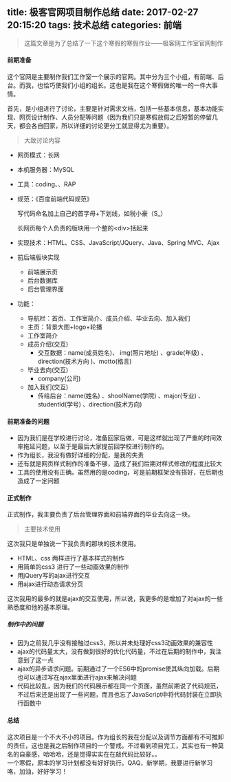 title: 极客官网项目制作总结
date: 2017-02-27 20:15:20
tags: 技术总结
categories: 前端
---
> 这篇文章是为了总结了一下这个寒假的寒假作业——极客网工作室官网制作   

<!-- more -->
#### 前期准备
这个官网是主要制作我们工作室一个展示的官网。其中分为三个小组，有前端、后台。而我，也恰巧使我们小组的组长。这也是我在这个寒假做的唯一的一件大事情。  

首先，是小组进行了讨论，主要是针对需求文档，包括一些基本信息，基本功能实现、网页设计制作、人员分配等问题（因为我们只是寒假放假之后短暂的停留几天，都会各自回家，所以详细的讨论更分工就显得尤为重要）。  

>大致讨论内容

- 网页模式：长网 

- 本机服务器：MySQL

- 工具：coding、、RAP

- 规范：《百度前端代码规范》

  写代码命名加上自己的首字母+下划线，如税小豪（S_）

  长网页每个人负责的版块用一个整的\<div>括起来

- 实现技术：HTML、CSS、JavaScript/JQuery、Java、Spring MVC、Ajax

- 前后端版块实现
  - 前端展示页
  - 后台数据库
  - 后台管理界面

- 功能：
  - 导航栏：首页、工作室简介、成员介绍、毕业去向、加入我们
  - 主页：背景大图+logo+轮播
  - 工作室简介
  - 成员介绍(交互)
      - 交互数据：name(成员姓名)、 img(照片地址) 、grade(年级) 、direction(技术方向 )、motto(格言) 
  - 毕业去向(交互)
      - company(公司)
  - 加入我们(交互)
      - 传给后台：name(姓名) 、shoolName(学院) 、major(专业) 、studentId(学号) 、direction(技术方向)  
    
#### 前期准备的问题  
- 因为我们是在学校进行讨论，准备回家后做，可是这样就出现了严重的时间效率拖延问题，以至于是最后大家提前回学校进行制作的。
- 作为组长，我没有做好详细的分配，是我的失责  
- 还有就是网页样式制作的准备不够，造成了我们后期对样式修改的程度比较大
- 工具的使用没有正确。虽然用的是coding，可是前期框架没有搭好，在后期也造成了一定问题

#### 正式制作  
正式制作，我主要负责了后台管理界面和前端界面的毕业去向这一块。  

>主要技术使用  

这次我只是单独说一下我负责的那块的技术使用。  
- HTML、css 两样进行了基本样式的制作
- 用简单的css3 进行了一些动画效果的制作
- 用jQuery写的ajax进行交互
- 用ajax进行动态请求分页  

这次我用的最多的就是ajax的交互使用，所以说，我更多的是增加了对ajax的一些熟悉度和他的基本原理。  

##### 制作中的问题  

- 因为之前我几乎没有接触过css3，所以并未处理好css3动画效果的兼容性
-  ajax的代码量太大，没有做到很好的优化代码量，不过在后期的制作中，我注意到了这一点
-  ajax的异步请求问题。前期通过了一个ES6中的promise使其纵向加载。后期也可以通过写在ajax里面进行ajax来解决问题
-  代码比较乱，因为我们的代码展示都在同一个页面，虽然前期说了代码规范，不过后来还是出现了一些问题，而且也忘了JavaScript中将代码封装在立即执行函数中

#### 总结
这次项目是一个不大不小的项目。作为组长的我在分配以及调节方面都有不可推卸的责任，这也是我之后制作项目的一个警戒。不过看到项目完工，其实也有一种莫名的自豪感，哈哈哈，还是觉得实实在在敲代码比较好。。  
一个寒假，原本的学习计划都没有好好执行。QAQ，新学期，我要进行新学习咯，加油，好好学习！